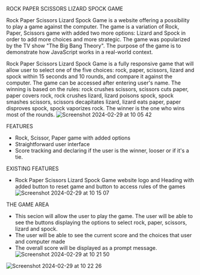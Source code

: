 ROCK PAPER SCISSORS LIZARD SPOCK GAME

Rock Paper Scissors Lizard Spock Game is a website offering a possibility to play a game against the computer. The game is a variation of Rock, Paper, Scissors game with added two more options: Lizard and Spock in order to add more choices and more strategic. The game was popularized by the TV show "The Big Bang Theory". The purpose of the game is to demonstrate how JavaScript works in a real-world context. 

Rock Paper Scissors Lizard Spock Game is a fully responsive game that will allow user to select one of the five choices: rock, paper, scissors, lizard and spock within 15 seconds and 10 rounds, and compare it against the computer. The game can be accessed after entering user's name. The winning is based on the rules: rock crushes scissors, scissors cuts paper, paper covers rock, rock crushes lizard, lizard poisons spock, spock smashes scissors, scissors decapitates lizard, lizard eats paper, paper disproves spock, spock vaporizes rock. The winner is the one who wins most of the rounds. 
![Screenshot 2024-02-29 at 10 05 42](https://github.com/Anna8742/RockPaperScissorsLizardSpockGame/assets/31070626/7453e222-8481-46e5-948f-67c56890ca6b)

FEATURES
- Rock, Scissor, Paper game with added options
- Straightforward user interface
- Score tracking and declaring if the user is the winner, looser or if it's a tie.

EXISTING FEATURES
- Rock Paper Scissors Lizard Spock Game website logo and Heading with added button to reset game and button to access rules of the games
  ![Screenshot 2024-02-29 at 10 15 07](https://github.com/Anna8742/RockPaperScissorsLizardSpockGame/assets/31070626/56f7b149-948d-464e-afb1-fb6764e384eb)

THE GAME AREA
- This secion will allow the user to play the game. The user will be able to see the buttons displaying the options to select rock, paper, scissors, lizard and spock.
- The user will be able to see the current score  and the choices that user and computer made
- The overall score will be displayed as a prompt message.
  ![Screenshot 2024-02-29 at 10 21 50](https://github.com/Anna8742/RockPaperScissorsLizardSpockGame/assets/31070626/1765457b-db4a-4939-b248-32011407c933)

  
![Screenshot 2024-02-29 at 10 22 26](https://github.com/Anna8742/RockPaperScissorsLizardSpockGame/assets/31070626/70efed09-d75a-4717-b779-2aaf15469c8d)




